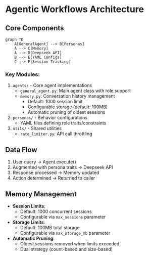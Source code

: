 # Agentic Workflows Architecture

## Core Components
```mermaid
graph TD
    A[GeneralAgent] --> B[Personas]
    A --> C[Memory]
    A --> D[Deepseek API]
    B --> E[YAML Configs]
    C --> F[Session Tracking]
```

### Key Modules:
1. `agents/` - Core agent implementations
   - `general_agent.py`: Main agent class with role support
   - `memory.py`: Conversation history management
     - Default: 1000 session limit
     - Configurable storage (default: 100MB)
     - Automatic pruning of oldest sessions
2. `personas/` - Behavior configurations
   - YAML files defining role traits/constraints
3. `utils/` - Shared utilities
   - `rate_limiter.py`: API call throttling

## Data Flow
1. User query → Agent.execute()
2. Augmented with persona traits → Deepseek API
3. Response processed → Memory updated
4. Action determined → Returned to caller

## Memory Management
- **Session Limits**:
  - Default: 1000 concurrent sessions
  - Configurable via `max_sessions` parameter
- **Storage Limits**:
  - Default: 100MB total storage
  - Configurable via `max_storage_mb` parameter
- **Automatic Pruning**:
  - Oldest sessions removed when limits exceeded
  - Dual strategy (count-based and size-based)